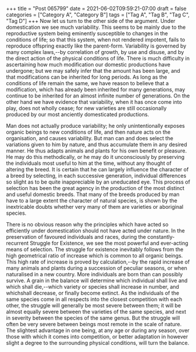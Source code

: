 +++
title = "Post 065799"
date = 2021-06-02T09:59:21-07:00
draft = false
categories = ["Category A", "Category B"]
tags = ["Tag A", "Tag B", "Tag C", "Tag D"]
+++
Now let us turn to the other side of the argument. Under domestication we see much variability. This seems to be mainly due to the reproductive system being eminently susceptible to changes in the conditions of life; so that this system, when not rendered impotent, fails to reproduce offspring exactly like the parent-form. Variability is governed by many complex laws,--by correlation of growth, by use and disuse, and by the direct action of the physical conditions of life. There is much difficulty in ascertaining how much modification our domestic productions have undergone; but we may safely infer that the amount has been large, and that modifications can be inherited for long periods. As long as the conditions of life remain the same, we have reason to believe that a modification, which has already been inherited for many generations, may continue to be inherited for an almost infinite number of generations. On the other hand we have evidence that variability, when it has once come into play, does not wholly cease; for new varieties are still occasionally produced by our most anciently domesticated productions.

Man does not actually produce variability; he only unintentionally exposes organic beings to new conditions of life, and then nature acts on the organisation, and causes variability. But man can and does select the variations given to him by nature, and thus accumulate them in any desired manner. He thus adapts animals and plants for his own benefit or pleasure. He may do this methodically, or he may do it unconsciously by preserving the individuals most useful to him at the time, without any thought of altering the breed. It is certain that he can largely influence the character of a breed by selecting, in each successive generation, individual differences so slight as to be quite inappreciable by an uneducated eye. This process of selection has been the great agency in the production of the most distinct and useful domestic breeds. That many of the breeds produced by man have to a large extent the character of natural species, is shown by the inextricable doubts whether very many of them are varieties or aboriginal species.

There is no obvious reason why the principles which have acted so efficiently under domestication should not have acted under nature. In the preservation of favoured individuals and races, during the constantly-recurrent Struggle for Existence, we see the most powerful and ever-acting means of selection. The struggle for existence inevitably follows from the high geometrical ratio of increase which is common to all organic beings. This high rate of increase is proved by calculation,--by the rapid increase of many animals and plants during a succession of peculiar seasons, or when naturalised in a new country. More individuals are born than can possibly survive. A grain in the balance will determine which individual shall live and which shall die,--which variety or species shall increase in number, and whichshall decrease, or finally become extinct. As the individuals of the same species come in all respects into the closest competition with each other, the struggle will generally be most severe between them; it will be almost equally severe between the varieties of the same species, and next in severity between the species of the same genus. But the struggle will often be very severe between beings most remote in the scale of nature. The slightest advantage in one being, at any age or during any season, over those with which it comes into competition, or better adaptation in however slight a degree to the surrounding physical conditions, will turn the balance.
